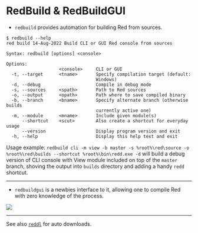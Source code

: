 # RedBuild & RedBuildGUI

- `redbuild` provides automation for building Red from sources.

```
$ redbuild --help
red build 14-Aug-2022 Build CLI or GUI Red console from sources

Syntax: redbuild [options] <console>

Options:
                    <console>     CLI or GUI
  -t, --target      <tname>       Specify compilation target (default:
                                  Windows)
  -d, --debug                     Compile in debug mode
  -s, --sources     <spath>       Path to Red sources
  -o, --output      <opath>       Path where to save compiled binary
  -b, --branch      <bname>       Specify alternate branch (otherwise builds
                                  currently active one)
  -m, --module      <mname>       Include given module(s)
      --shortcut    <scut>        Also create a shortcut for everyday usage
      --version                   Display program version and exit
  -h, --help                      Display this help text and exit
```

Usage example: `redbuild cli -m view -b master -s %root%\red\source -o %root%\red\builds --shortcut %root%\bin\redd.exe -d` will build a debug version of CLI console with View module included on top of the `master` branch, shoving the output into `builds` directory and adding a handy `redd` shortcut.

---

- `redbuildgui` is a newbies interface to it, allowing one to compile Red with zero knowledge of the process.

![](https://i.gyazo.com/ccd6045afe019fb46f1771f2030f1586.png)

---

See also [`reddl`](../reddl/) for auto downloads.
